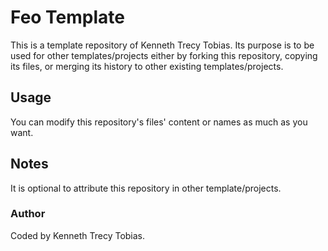 # Feo Template
This is a template repository of Kenneth Trecy Tobias. Its purpose is to be used for other
templates/projects either by forking this repository, copying its files, or merging its history to
other existing templates/projects.

<!--
The `origin` section may be used to indicate where the project (that is using this template) came from.

## Origin
The repository was based from [`empty_bare_metal`] branch of [Feo Template].

-->

## Usage
You can modify this repository's files' content or names as much as you want.

## Notes
It is optional to attribute this repository in other template/projects.

### Author
Coded by Kenneth Trecy Tobias.

<!--

[`empty_bare_metal`]: https://github.com/KennethTrecy/feo_template/tree/empty_bare_metal
[Feo Template]: https://github.com/KennethTrecy/feo_template

-->
